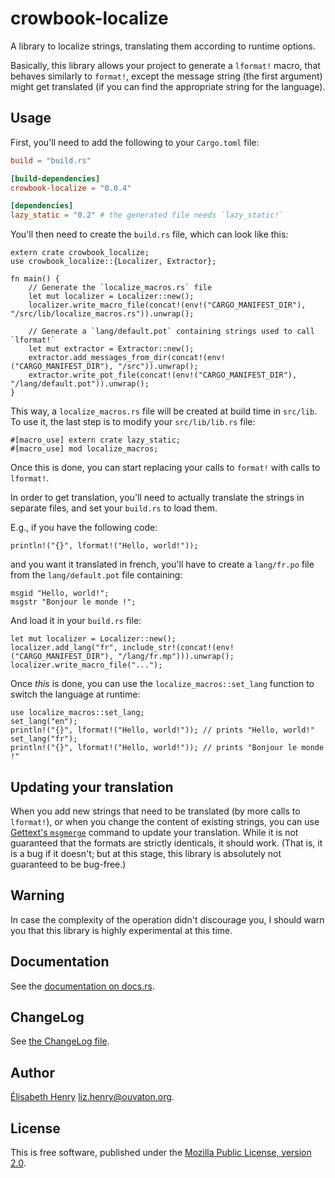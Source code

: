 # crowbook-localize

A library to localize strings, translating them according to runtime options.

Basically, this library allows your project to generate a `lformat!` macro, that behaves
similarly to `format!`, except the message string (the first argument) might get translated
(if you can find the appropriate string for the language).

## Usage

First, you'll need to add the following to your `Cargo.toml` file:

```toml
build = "build.rs"

[build-dependencies]
crowbook-localize = "0.0.4"

[dependencies]
lazy_static = "0.2" # the generated file needs `lazy_static!`
```

You'll then need to create the `build.rs` file, which can look like this:

```rust,ignore
extern crate crowbook_localize;
use crowbook_localize::{Localizer, Extractor};

fn main() {
    // Generate the `localize_macros.rs` file
    let mut localizer = Localizer::new();
    localizer.write_macro_file(concat!(env!("CARGO_MANIFEST_DIR"), "/src/lib/localize_macros.rs")).unwrap();

    // Generate a `lang/default.pot` containing strings used to call `lformat!`
    let mut extractor = Extractor::new();
    extractor.add_messages_from_dir(concat!(env!("CARGO_MANIFEST_DIR"), "/src")).unwrap();
    extractor.write_pot_file(concat!(env!("CARGO_MANIFEST_DIR"), "/lang/default.pot")).unwrap();
}
```

This way, a `localize_macros.rs` file will be created at build time in `src/lib`.
To use it, the last step is to modify your `src/lib/lib.rs` file:

```rust,ignore
#[macro_use] extern crate lazy_static;
#[macro_use] mod localize_macros;
```

Once this is done, you can start replacing your calls to `format!` with calls to `lformat!`.

In order to get translation, you'll need to actually translate the strings in separate
files, and set your `build.rs` to load them.

E.g., if you have the following code:

```rust,ignore
println!("{}", lformat!("Hello, world!"));
```
and you want it translated in french, you'll have to create a `lang/fr.po` file
from the `lang/default.pot` file containing:

```text
msgid "Hello, world!";
msgstr "Bonjour le monde !";
```

And load it in your `build.rs` file:

```rust,ignore
let mut localizer = Localizer::new();
localizer.add_lang("fr", include_str!(concat!(env!("CARGO_MANIFEST_DIR"), "/lang/fr.mp"))).unwrap();
localizer.write_macro_file("...");
```

Once *this* is done, you can use the `localize_macros::set_lang` function
to switch the language at runtime:

```rust,ignore
use localize_macros::set_lang;
set_lang("en");
println!("{}", lformat!("Hello, world!")); // prints "Hello, world!"
set_lang("fr");
println!("{}", lformat!("Hello, world!")); // prints "Bonjour le monde !"
```

## Updating your translation

When you add new strings that need to be translated (by more calls to `lformat!`),
or when you change the content of existing strings, you can use [Gettext's `msgmerge`](https://www.gnu.org/software/gettext/manual/html_node/msgmerge-Invocation.html)
command to update your translation. While it is not guaranteed that the formats are
strictly identicals, it should work. (That is, it is a bug if it doesn't; but at this
stage, this library is absolutely not guaranteed to be bug-free.)

## Warning

In case the complexity of the operation didn't discourage you, I should warn you
that this library is highly experimental at this time.

## Documentation ##

See the
[documentation on docs.rs](https://docs.rs/crowbook-localize).

## ChangeLog ##

See [the ChangeLog file](ChangeLog.md).

## Author ##

[Élisabeth Henry](http://lise-henry.github.io/) <liz.henry@ouvaton.org>. 

## License ##

This is free software, published under the [Mozilla Public License,
version 2.0](https://www.mozilla.org/en-US/MPL/2.0/).

